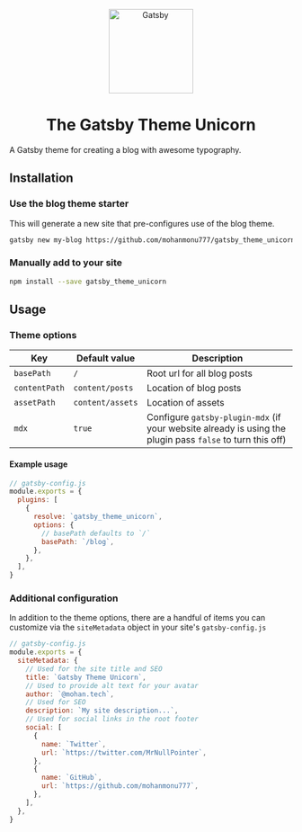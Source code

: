 <p align="center">
  <a href="https://www.gatsbyjs.org">
    <img alt="Gatsby" src="https://user-images.githubusercontent.com/21126965/63229322-e8ac7580-c21c-11e9-8c26-4dc68808dd63.png" width="150" />
  </a>
</p>
<h1 align="center">
  The Gatsby Theme Unicorn
</h1>

A Gatsby theme for creating a blog with awesome typography.

## Installation

### Use the blog theme starter

This will generate a new site that pre-configures use of the blog theme.

```sh
gatsby new my-blog https://github.com/mohanmonu777/gatsby_theme_unicorn
```

### Manually add to your site

```sh
npm install --save gatsby_theme_unicorn
```

## Usage

### Theme options

| Key           | Default value    | Description                                                                                               |
| ------------- | ---------------- | --------------------------------------------------------------------------------------------------------- |
| `basePath`    | `/`              | Root url for all blog posts                                                                               |
| `contentPath` | `content/posts`  | Location of blog posts                                                                                    |
| `assetPath`   | `content/assets` | Location of assets                                                                                        |
| `mdx`         | `true`           | Configure `gatsby-plugin-mdx` (if your website already is using the plugin pass `false` to turn this off) |

#### Example usage

```js
// gatsby-config.js
module.exports = {
  plugins: [
    {
      resolve: `gatsby_theme_unicorn`,
      options: {
        // basePath defaults to `/`
        basePath: `/blog`,
      },
    },
  ],
}
```

### Additional configuration

In addition to the theme options, there are a handful of items you can customize via the `siteMetadata` object in your site's `gatsby-config.js`

```js
// gatsby-config.js
module.exports = {
  siteMetadata: {
    // Used for the site title and SEO
    title: `Gatsby Theme Unicorn`,
    // Used to provide alt text for your avatar
    author: `@mohan.tech`,
    // Used for SEO
    description: `My site description...`,
    // Used for social links in the root footer
    social: [
      {
        name: `Twitter`,
        url: `https://twitter.com/MrNullPointer`,
      },
      {
        name: `GitHub`,
        url: `https://github.com/mohanmonu777`,
      },
    ],
  },
}
```
